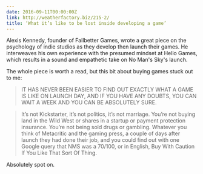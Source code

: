 ```yaml
---
date: 2016-09-11T00:00:00Z
link: http://weatherfactory.biz/215-2/
title: ‘What it’s like to be lost inside developing a game’
---
```


Alexis Kennedy, founder of Failbetter Games, wrote a great piece on the psychology of indie studios as they develop then launch their games. He interweaves his own experience with the presumed mindset at Hello Games, which results in a sound and empathetic take on No Man's Sky's launch. 

The whole piece is worth a read, but this bit about buying games stuck out to me: 

> IT HAS NEVER BEEN EASIER TO FIND OUT EXACTLY WHAT A GAME IS LIKE ON LAUNCH DAY, AND IF YOU HAVE ANY DOUBTS, YOU CAN WAIT A WEEK AND YOU CAN BE ABSOLUTELY SURE. 

> It’s not Kickstarter, it’s not politics, it’s not marriage. You’re not buying land in the Wild West or shares in a startup or payment protection insurance. You’re not being sold drugs or gambling. Whatever you think of Metacritic and the gaming press, a couple of days after launch they had done their job, and you could find out with one Google query that NMS was a 70/100, or in English, Buy With Caution If You Like That Sort Of Thing.

Absolutely spot on.
